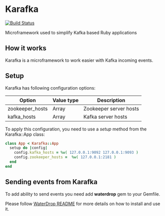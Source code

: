 # Karafka

[![Build Status](https://travis-ci.org/karafka/karafka.png)](https://travis-ci.org/karafka/karafka)

Microframework used to simplify Kafka based Ruby applications

## How it works

Karafka is a microframework to work easier with Kafka incoming events.

## Setup

Karafka has following configuration options:

| Option                  | Value type    | Description                    |
|-------------------------|---------------|--------------------------------|
| zookeeper_hosts         | Array<String> | Zookeeper server hosts         |
| kafka_hosts             | Array<String> | Kafka server hosts             |

To apply this configuration, you need to use a *setup* method from the Karafka::App class:

```ruby
class App < Karafka::App
  setup do |config|
    config.kafka_hosts = %w( 127.0.0.1:9092 127.0.0.1:9093 )
    config.zookeeper_hosts =  %w( 127.0.0.1:2181 )
  end
end

```

## Sending events from Karafka

To add ability to send events you need add **waterdrop** gem to your Gemfile.

Please follow [WaterDrop README](https://github.com/karafka/waterdrop/blob/master/README.md) for more details on how to install and use it.
